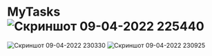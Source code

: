 # MyTasks![Скриншот 09-04-2022 225440](https://user-images.githubusercontent.com/96263634/162589701-24d791ef-c900-49b6-bb19-78cef8b4dbb2.jpg)

![Скриншот 09-04-2022 230330](https://user-images.githubusercontent.com/96263634/162590002-1ba2051c-009c-4d61-a5a2-31e7c5946c8e.jpg)
![Скриншот 09-04-2022 230925](https://user-images.githubusercontent.com/96263634/162590056-2fa18c21-7b0e-4a29-80eb-f1d3ea3030fc.jpg)
